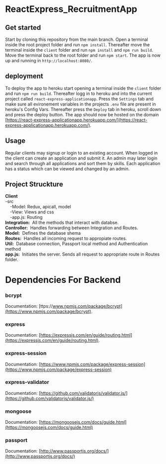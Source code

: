 # ReactExpress_RecruitmentApp

## Get started
Start by cloning this repository from the main branch. Open a terminal inside the root project folder and run ```npm install```.
Thereafter move the terminal inside the ``client`` folder and run ```npm install``` and ```npm run build```.
Move the terminal back to the root folder and run ```npm start```.
The app is now up and running in ```http://localhost:8080/```.

## deployment
To deploy the app to heroku start opening a terminal inside the ``client`` folder and run ```npm run build```.
Thereafter logg in to heroku and into the current project called ``react-express-applicationapp``.
Press the ```Settings``` tab and make sure all evironement variables in the projects ``.env`` file are present in heroku's Config Vars. Thereafter press the ```Deploy``` tab in heroku, scroll down and press the deploy button. 
The app should now be hosted on the domain [https://react-express-applicationapp.herokuapp.com/](https://react-express-applicationapp.herokuapp.com/).

## Usage
Regular clients may signup or login to an existing account. When logged in the client can create an application and submit it. An admin may later login and search through all applications and sort them by skills. Each application has a status which can be viewed and changed by an admin.

## Project Struckture 

**Client**<br />
-src<br />
 &nbsp;   &nbsp; -Model: Redux, apicall, model<br />
 &nbsp;   &nbsp; -View:  Views and css<br />
 &nbsp;   &nbsp; -app.js: Routing <br />
   	**Integration:**&nbsp;  All the methods that interact with databse.<br />
   **Controller:**&nbsp;   Handles forwarding between Integration and Routes.<br />
   **Model:**&nbsp;        Defines the database shema<br />
   **Routes:**&nbsp;       Handles all incoming request to appropiate routes.<br />
   **Util:**&nbsp;         Database connection, Passport local method and Authentication method<br />
   **app.js:**&nbsp;       Initiates the server. Sends all request to appropriate route in Routes folder.<br />

# Dependencies For Backend

### bcrypt
  Documentation:   [ttps://www.npmjs.com/package/bcrypt](https://www.npmjs.com/package/bcrypt).
### express 
  Documentation:   [https://expressjs.com/en/guide/routing.html](https://expressjs.com/en/guide/routing.html).
### express-session
  Documentation:   [https://www.npmjs.com/package/express-session](https://www.npmjs.com/package/express-session)
### express-validator
  Documentation:   [https://github.com/validatorjs/validator.js/](https://github.com/validatorjs/validator.js/)
### mongoose
  Documentation:   [https://mongoosejs.com/docs/guide.html](https://mongoosejs.com/docs/guide.html)
### passport
  Documentation:   [http://www.passportjs.org/docs/](http://www.passportjs.org/docs/)

